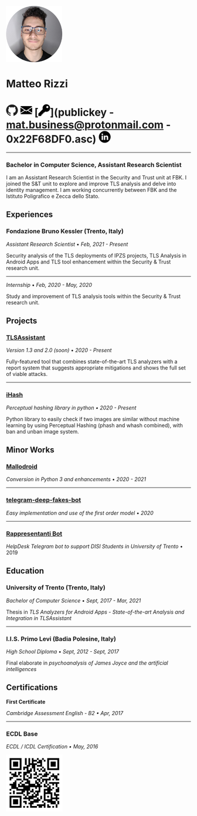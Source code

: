 

<img src="cv.assets/mypropic_cropped_small.png" alt="mypropic_cropped_small" style="zoom:15%;" />

# Matteo Rizzi

# [<img src="cv.assets/github.png" alt="github" style="zoom:25%;" />](https://github.com/matteounitn/) [<img src="cv.assets/email.png" alt="email" style="zoom:25%;" />](mailto:mat.business@protonmail.com) [<img src="cv.assets/key.png" alt="pgpkey" style="zoom:25%;" />](publickey - mat.business@protonmail.com - 0x22F68DF0.asc) [<img src="cv.assets/linkedin.png" alt="linkedin" style="zoom:25%;" />](https://www.linkedin.com/in/matteounitn/)



---

### Bachelor in Computer Science, Assistant Research Scientist

I am an Assistant Research Scientist in the Security and Trust unit at FBK. I joined the S&T unit to explore and improve TLS analysis and delve into identity management. I am working concurrently between FBK and the Istituto Poligrafico e Zecca dello Stato.



## Experiences

### Fondazione Bruno Kessler (Trento, Italy)

*Assistant Research Scientist* $\bullet$ *Feb, 2021 - Present*

Security analysis of the TLS deployments of IPZS projects, TLS Analysis in Android Apps and TLS tool enhancement within the Security & Trust research unit.

---

*Internship* $\bullet$ *Feb, 2020 - May, 2020*

Study and improvement of TLS analysis tools within the Security & Trust research unit.



## Projects

### [TLSAssistant](https://github.com/stfbk/tlsassistant)

*Version 1.3 and 2.0 (soon)* $\bullet$ *2020 - Present*

Fully-featured tool that combines state-of-the-art TLS analyzers with a report system that suggests appropriate mitigations and shows the full set of viable attacks.

---

### [iHash](https://github.com/matteounitn/iHash)

*Perceptual hashing library in python $\bullet$ 2020 - Present*

Python library to easily check if two images are similar without machine learning by using Perceptual Hashing (phash and whash combined), with ban and unban image system.



## Minor Works

### [Mallodroid](https://github.com/stfbk/mallodroid)

*Conversion in Python 3 and enhancements* $\bullet$ *2020 - 2021*

---

### [telegram-deep-fakes-bot](https://github.com/albertoxamin/telegram-deep-fakes-bot)

*Easy implementation and use of the first order model* $\bullet$ *2020*

---

### [Rappresentanti Bot](https://github.com/matteounitn/rappdisibot)

*HelpDesk Telegram bot to support DISI Students in University of Trento* $\bullet$ 2019



## Education

### University of Trento (Trento, Italy)

*Bachelor of Computer Science* $\bullet$ *Sept, 2017 - Mar, 2021*

Thesis in *TLS Analyzers for Android Apps - State-of-the-art Analysis and Integration in TLSAssistant*

---

### I.I.S. Primo Levi (Badia Polesine, Italy)

*High School Diploma* $\bullet$ *Sept, 2012 - Sept, 2017*

Final elaborate in *psychoanalysis of James Joyce and the artificial intelligences*



## Certifications

**First Certificate**

*Cambridge Assessment English - B2 $\bullet$ Apr, 2017*

----

### ECDL Base

*ECDL / ICDL Certification $\bullet$ May, 2016*





<img src="cv.assets/cv.png" alt="cv" style="zoom:15%;" />



